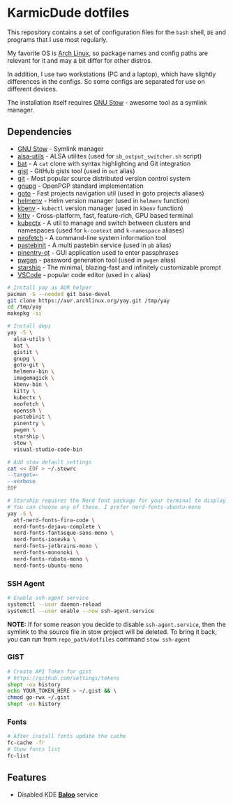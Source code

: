 # KarmicDude dotfiles #

This repository contains a set of configuration files for the `bash` shell, `DE` and programs that I use most regularly.

My favorite OS is [Arch Linux][Arch Linux], so package names and config paths are relevant for it and may a bit differ for other distros.

In addition, I use two workstations (PC and a laptop), which have slightly differences in the configs. So some configs are separated for use on different devices.

The installation itself requires [GNU Stow][GNU Stow] - awesome tool as a symlink manager.

## Dependencies ##

* [GNU Stow][GNU Stow] - Symlink manager
* [alsa-utils][alsa] - ALSA utilites (used for `sb_output_switcher.sh` script)
* [bat][bat] - A `cat` clone with syntax highlighting and Git integration
* [gist][gist] - GitHub gists tool (used in `out` alias)
* [git][git] - Most popular source distributed version control system
* [gnupg][gnupg] - OpenPGP standard implementation
* [goto][goto] - Fast projects navigation util (used in goto projects aliases)
* [helmenv][helmenv] - Helm version manager (used in `helmenv` function)
* [kbenv][kbenv] - `kubectl` version manager (used in `kbenv` function)
* [kitty][kitty] - Cross-platform, fast, feature-rich, GPU based terminal
* [kubectx][kubectx] - A util to manage and switch between clusters and namespaces (used for `k-context` and `k-namespace` aliases)
* [neofetch][neofetch] - A command-line system information tool
* [pastebinit][pastebinit] - A multi pastebin service (used in `pb` alias)
* [pinentry-qt][pinentry] - GUI application used to enter passphrases
* [pwgen][pwgen] - password generation tool (used in `pwgen` alias)
* [starship][starship] - The minimal, blazing-fast and infinitely customizable prompt
* [VSCode][VSCode] - popular code editor (used in `c` alias)

```bash
# Install yay as AUR helper
pacman -S --needed git base-devel
git clone https://aur.archlinux.org/yay.git /tmp/yay
cd /tmp/yay
makepkg -si

# Install deps
yay -S \
  alsa-utils \
  bat \
  gistit \
  gnupg \
  goto-git \
  helmenv-bin \
  imagemagick \
  kbenv-bin \
  kitty \
  kubectx \
  neofetch \
  openssh \
  pastebinit \
  pinentry \
  pwgen \
  starship \
  stow \
  visual-studio-code-bin

# Add stow default settings
cat << EOF > ~/.stowrc
--target=~
--verbose
EOF

# Starship requires the Nerd font package for your terminal to display icons.
# You can choose any of these. I prefer nerd-fonts-ubuntu-mono
yay -S \
  otf-nerd-fonts-fira-code \
  nerd-fonts-dejavu-complete \
  nerd-fonts-fantasque-sans-mono \
  nerd-fonts-iosevka \
  nerd-fonts-jetbrains-mono \
  nerd-fonts-mononoki \
  nerd-fonts-roboto-mono \
  nerd-fonts-ubuntu-mono
```

### SSH Agent ###

```bash
# Enable ssh-agent service
systemctl --user daemon-reload
systemctl --user enable --now ssh-agent.service
```

**NOTE:** If for some reason you decide to disable `ssh-agent.service`,
then the symlink to the source file in stow project will be deleted.
To bring it back, you can run from `repo_path/dotfiles` command `stow ssh-agent`

### GIST ###

```bash
# Create API Token for gist
# https://github.com/settings/tokens
shopt -ou history
echo YOUR_TOKEN_HERE > ~/.gist && \
chmod go-rwx ~/.gist
shopt -os history
```

### Fonts ###

```bash
# After install fonts update the cache
fc-cache -fr
# Show fonts list
fc-list
```

## Features ##

* Disabled KDE [**Baloo**][KDE Baloo] service

[alsa]: https://wiki.archlinux.org/title/Advanced_Linux_Sound_Architecture#ALSA_Utilities
[Arch Linux]: https://wiki.archlinux.org/index.php/Arch_Linux
[bat]: https://github.com/sharkdp/bat
[gist]: https://github.com/defunkt/gist
[git]: https://git-scm.com
[GNU Stow]: https://www.gnu.org/software/stow/
[goto]: https://github.com/iridakos/goto
[gnupg]: https://gnupg.org
[helmenv]: https://github.com/little-angry-clouds/kubernetes-binaries-managers/blob/master/cmd/helmenv/
[KDE Baloo]: https://wiki.archlinux.org/index.php/Baloo
[kbenv]: https://github.com/little-angry-clouds/kubernetes-binaries-managers/tree/master/cmd/kbenv
[kitty]: https://github.com/kovidgoyal/kitty
[kubectx]: https://github.com/ahmetb/kubectx
[neofetch]: https://github.com/dylanaraps/neofetch
[pastebinit]: https://launchpad.net/pastebinit
[pinentry]: https://wiki.archlinux.org/index.php/GnuPG#pinentry
[pwgen]: https://sourceforge.net/projects/pwgen
[starship]: https://starship.rs
[VSCode]: https://code.visualstudio.com
